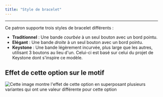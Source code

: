 ```yaml
---
title: "Style de bracelet"
---
```


***

Ce patron supporte trois styles de bracelet différents :

- **Traditionnel** : Une bande _courbée_ à un seul bouton avec un bord pointu.
- **Elégant** : Une bande _droite_ à un seul bouton avec un bord pointu.
- **Keystone** : Une bande légèrement incurvée, plus large que les autres, utilisant 3 boutons au lieu d'un. Celui-ci est basé sur celui du projet de Keystone dont s'inspire ce modèle.

## Effet de cette option sur le motif

![Cette image montre l'effet de cette option en superposant plusieurs variantes qui ont une valeur différente pour cette option](cornelius_cuffstyle_sample.svg "Effet de cette option sur le motif")
